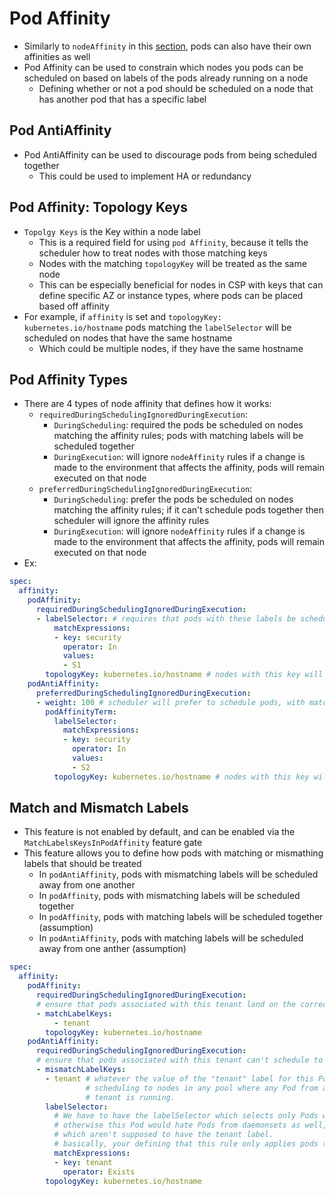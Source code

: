 <h1>Pod Affinity</h1>
 
* Similarly to `nodeAffinity` in this [section](https://eoyebami.github.io/k8s/2023-12-28-node-affinity.html), pods can also have their own affinities as well
* Pod Affinity can be used to constrain which nodes you pods can be scheduled on based on labels of the pods already running on a node
  - Defining whether or not a pod should be scheduled on a node that has another pod that has a specific label

<h2>Pod AntiAffinity</h2>
 
* Pod AntiAffinity can be used to discourage pods from being scheduled together 
  - This could be used to implement HA or redundancy

<h2>Pod Affinity: Topology Keys</h2>
 
* `Topolgy Keys` is the Key within a node label
  - This is a required field for using `pod Affinity`, because it tells the scheduler how to treat nodes with those matching keys
  - Nodes with the matching `topologyKey` will be treated as the same node
  - This can be especially beneficial for nodes in CSP with keys that can define specific AZ or instance types, where pods can be placed based off affinity
* For example, if `affinity` is set and `topologyKey: kubernetes.io/hostname` pods matching the `labelSelector` will be scheduled on nodes that have the same hostname
  - Which could be multiple nodes, if they have the same hostname

<h2>Pod Affinity Types</h2>
 
* There are 4 types of node affinity that defines how it works:
  - `requiredDuringSchedulingIgnoredDuringExecution`: 
    * `DuringScheduling`: required the pods be scheduled on nodes matching the affinity rules; pods with matching labels will be scheduled together
    * `DuringExecution`: will ignore `nodeAffinity` rules if a change is made to the environment that affects the affinity, pods will remain executed on that node
  - `preferredDuringSchedulingIgnoredDuringExecution`:
    * `DuringScheduling`: prefer the pods be scheduled on nodes matching the affinity rules; if it can't schedule pods together then scheduler will ignore the affinity rules
    * `DuringExecution`: will ignore `nodeAffinity` rules if a change is made to the environment that affects the affinity, pods will remain executed on that node
* Ex:

```yml
spec:
  affinity:
    podAffinity:
      requiredDuringSchedulingIgnoredDuringExecution:
      - labelSelector: # requires that pods with these labels be scheduled together
          matchExpressions:
          - key: security
            operator: In
            values:
            - S1
        topologyKey: kubernetes.io/hostname # nodes with this key will be treated as the same
    podAntiAffinity:
      preferredDuringSchedulingIgnoredDuringExecution:
      - weight: 100 # scheduler will prefer to schedule pods, with matching labels, away from one another
        podAffinityTerm:
          labelSelector:
            matchExpressions:
            - key: security
              operator: In
              values:
              - S2
          topologyKey: kubernetes.io/hostname # nodes with this key will be treated the same
```

<h2>Match and Mismatch Labels</h2>
 
* This feature is not enabled by default, and can be enabled via the `MatchLabelsKeysInPodAffinity` feature gate
* This feature allows you to define how pods with matching or mismathing labels that should be treated
  - In `podAntiAffinity`, pods with mismatching labels will be scheduled away from one another
  - In `podAffinity`, pods with mismatching labels will be scheduled together
  - In `podAffinity`, pods with matching labels will be scheduled together (assumption)
  - In `podAntiAffinity`, pods with matching labels will be scheduled away from one anther (assumption)

```yml
spec:
  affinity:
    podAffinity:
      requiredDuringSchedulingIgnoredDuringExecution:
      # ensure that pods associated with this tenant land on the correct node pool
      - matchLabelKeys:
          - tenant
        topologyKey: kubernetes.io/hostname
    podAntiAffinity:
      requiredDuringSchedulingIgnoredDuringExecution:
      # ensure that pods associated with this tenant can't schedule to nodes used for another tenant
      - mismatchLabelKeys:
        - tenant # whatever the value of the "tenant" label for this Pod, prevent
                 # scheduling to nodes in any pool where any Pod from a different
                 # tenant is running.
        labelSelector:
          # We have to have the labelSelector which selects only Pods with the tenant label,
          # otherwise this Pod would hate Pods from daemonsets as well, for example,
          # which aren't supposed to have the tenant label.
          # basically, your defining that this rule only applies pods that have this label, rather than for this to be a cluster wide rule
          matchExpressions:
          - key: tenant
            operator: Exists
        topologyKey: kubernetes.io/hostname
```  


